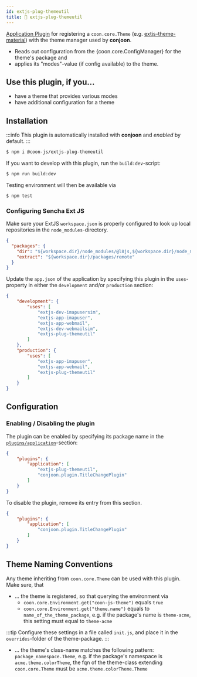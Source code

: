 ```yaml
---
id: extjs-plug-themeutil
title: 🐝 extjs-plug-themeutil
---
```

 
[Application Plugin](/docs/plugins/overview#application-plugins) for registering a `coon.core.Theme` (e.g. [extjs-theme-material](/docs/themes/extjs-theme-material)) with the theme manager used by **conjoon**.

* Reads out configuration from the {coon.core.ConfigManager} for the theme's package and
* applies its "modes"-value (if config available) to the theme.

## Use this plugin, if you... 
 - have a theme that provides various modes 
 - have additional configuration for a theme

## Installation

:::info
This plugin is automatically installed with **conjoon** and _enabled_ by default. 
:::

```bash
$ npm i @coon-js/extjs-plug-themeutil
```

If you want to develop with this plugin, run the `build:dev`-script:
```bash
$ npm run build:dev
```
Testing environment will then be available via

```bash
$ npm test
```

### Configuring Sencha Ext JS
Make sure your ExtJS `workspace.json` is properly configured to look up local repositories in the `node_modules`-directory.

```json title=workspace.json
{
  "packages": {
    "dir": "${workspace.dir}/node_modules/@l8js,${workspace.dir}/node_modules/@conjoon,...",
    "extract": "${workspace.dir}/packages/remote"
  }
}
```

Update the `app.json` of the application by specifying this plugin in the `uses`-property in
either the `development` and/or `production` section:


```json title=app.json
{
    "development": {
        "uses": [
            "extjs-dev-imapusersim",
            "extjs-app-imapuser",
            "extjs-app-webmail",
            "extjs-dev-webmailsim",
            "extjs-plug-themeutil"
        ]
    },
    "production": {
        "uses": [
            "extjs-app-imapuser",
            "extjs-app-webmail",
            "extjs-plug-themeutil"
        ]
    }
}
```

## Configuration

### Enabling / Disabling the plugin

The plugin can be enabled by specifying its package name in the [`plugins/application`](/docs/conjoon.conf.json.md#plugins-application)-section:

```json title=conjoon.conf.json
{
    "plugins": {
        "application": [
            "extjs-plug-themeutil",
            "conjoon.plugin.TitleChangePlugin"
        ]
    }
}
```

To disable the plugin, remove its entry from this section.


```json title=conjoon.conf.json
{
    "plugins": {
        "application": [
            "conjoon.plugin.TitleChangePlugin"
        ]
    }
}
```

## Theme Naming Conventions
Any theme inheriting from `coon.core.Theme` can be used with this plugin. Make sure, that

* ... the theme is registered, so that querying the environment via
    * `coon.core.Environment.get("coon-js-theme")` equals `true`
    * `coon.core.Environment.get("theme.name")` equals to `name_of_the_theme_package`, e.g. if the       package's name is `theme-acme`, this setting must equal to `theme-acme`

:::tip 
Configure these settings in a file called `init.js`, and place it in the `overrides`-folder of the theme-package.
:::

* ... the theme's class-name matches the following pattern: `package_namespace.Theme`, e.g. if the package's namespace is `acme.theme.colorTheme`, the fqn of the theme-class extending `coon.core.Theme` must be `acme.theme.colorTheme.Theme`
